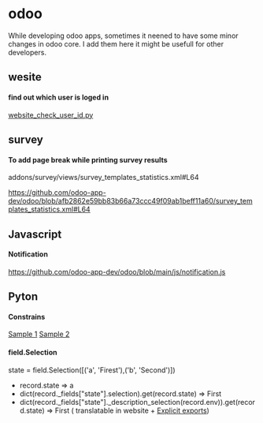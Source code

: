 # odoo
While developing odoo apps, sometimes it neened to have some minor changes in odoo core. I add them here it might be usefull for other developers.

## wesite
#### find out which user is loged in 
 [website_check_user_id.py](website_check_user_id.py)
 
## survey
#### To add page break while printing survey results
addons/survey/views/survey_templates_statistics.xml#L64
            <p style="page-break-after: always;"></p>
https://github.com/odoo-app-dev/odoo/blob/afb2862e59bb83b66a73ccc49f09ab1beff11a60/survey_templates_statistics.xml#L64

## Javascript
#### Notification
https://github.com/odoo-app-dev/odoo/blob/main/js/notification.js

## Pyton

#### Constrains
[Sample 1](https://github.com/odoo/odoo/blob/2242ec58e3ede51ae40879aedc3a8179d0d4ae49/addons/maintenance/models/maintenance.py#L198)
[Sample 2](https://github.com/odoo/odoo/blob/8b16d691d810b3dcfb3b3bac7a868aeb180c51b5/odoo/addons/base/models/res_partner.py#L441)

#### field.Selection
state = field.Selection([('a', 'Firest'),('b', 'Second')])

- record.state => a
- dict(record._fields["state"].selection).get(record.state) => First
- dict(record._fields["state"]._description_selection(record.env)).get(record.state)  => First ( translatable in website + 
[Explicit exports](https://www.odoo.com/documentation/16.0/developer/howtos/translations.html#explicit-exports))
